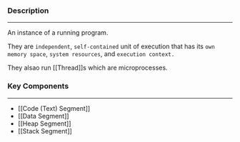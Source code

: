 ### Description
---
An instance of a running program. 

They are `independent`, `self-contained` unit of execution that has its `own memory space`, `system resources`, and `execution context.`

They alsao run [[Thread]]s which are microprocesses.
### Key Components
---
- [[Code (Text) Segment]]
- [[Data Segment]]
- [[Heap Segment]]
- [[Stack Segment]]